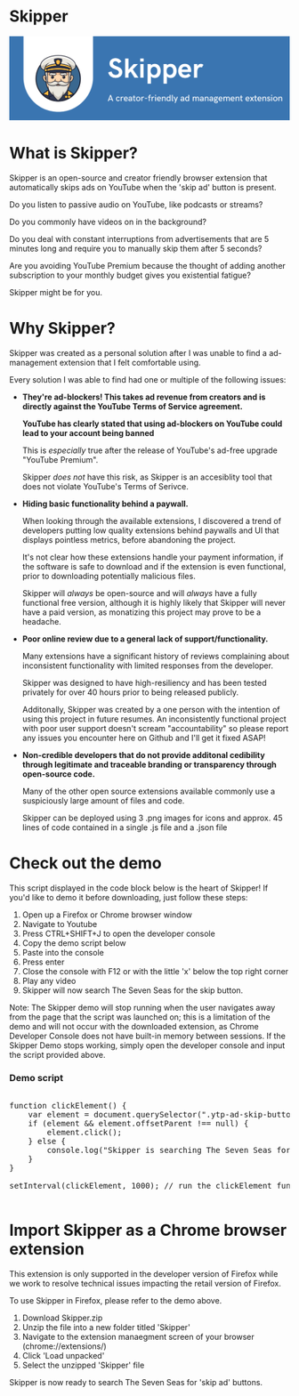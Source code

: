 # Skipper

![Alt text](/SkipperBanner.png "Title")

<h1>What is Skipper?</h1>

Skipper is an open-source and creator friendly browser extension that automatically skips ads on YouTube when the 'skip ad' button is present.

Do you listen to passive audio on YouTube, like podcasts or streams? 

Do you commonly have videos on in the background?

Do you deal with constant interruptions from advertisements that are 5 minutes long and require you to manually skip them after 5 seconds?

Are you avoiding YouTube Premium because the thought of adding another subscription to your monthly budget gives you existential fatigue?

Skipper might be for you.

<h1>Why Skipper?</h1>

Skipper was created as a personal solution after I was unable to find a ad-management extension that I felt comfortable using.

Every solution I was able to find had one or multiple of the following issues:

* **They're ad-blockers! This takes ad revenue from creators and is directly against the YouTube Terms of Service agreement.**

    **YouTube has clearly stated that using ad-blockers on YouTube could lead to your account being banned**

    This is *especially* true after the release of YouTube's ad-free upgrade "YouTube Premium". 

    Skipper *does not* have this risk, as Skipper is an accesiblity tool that does not violate YouTube's Terms of Serivce.

* **Hiding basic functionality behind a paywall.**

    When looking through the available extensions, I discovered a trend of developers putting low quality extensions behind paywalls and UI that displays pointless         metrics, before abandoning the project. 
    
    It's not clear how these extensions handle your payment information, if the software is safe to download and if the extension is even functional, prior to             downloading potentially malicious files.
    
    Skipper will *always* be open-source and will *always* have a fully functional free version, although it is highly likely that Skipper will never have a paid           version, as monatizing this project may prove to be a headache. 

* **Poor online review due to a general lack of support/functionality.**

    Many extensions have a significant history of reviews complaining about inconsistent functionality with limited responses from the developer.

    Skipper was designed to have high-resiliency and has been tested privately for over 40 hours prior to being released publicly.
    
    Additonally, Skipper was created by a one person with the intention of using this project in future resumes. An inconsistently functional project with poor             user support doesn't scream "accountability" so please report any issues you encounter here on Github and I'll get it fixed ASAP!
    
* **Non-credible developers that do not provide additonal cedibility through legitimate and traceable branding or transparency through open-source code.**
    
    Many of the other open source extensions available commonly use a suspiciously large amount of files and code.

    Skipper can be deployed using 3 .png images for icons and approx. 45 lines of code contained in a single .js file and a .json file
    
<h1>Check out the demo</h1>

This script displayed in the code block below is the heart of Skipper! If you'd like to demo it before downloading, just follow these steps:

1. Open up a Firefox or Chrome browser window
2. Navigate to Youtube
3. Press CTRL+SHIFT+J to open the developer console
4. Copy the demo script below
5. Paste into the console
6. Press enter
7. Close the console with F12 or with the little 'x' below the top right corner
8. Play any video
9. Skipper will now search The Seven Seas for the skip button.

Note: The Skipper demo will stop running when the user navigates away from the page that the script was launched on; this is a limitation of the demo and will not occur with the downloaded extension, as Chrome Developer Console does not have built-in memory between sessions. If the Skipper Demo stops working, simply open the developer console and input the script provided above.

<h3> Demo script </h3>

<pre>

function clickElement() {
    var element = document.querySelector(".ytp-ad-skip-button.ytp-button");
    if (element && element.offsetParent !== null) {
        element.click();
    } else {
        console.log("Skipper is searching The Seven Seas for the 'Skip' button");
    }
}

setInterval(clickElement, 1000); // run the clickElement function every 1000 milliseconds (1 seconds)

</pre>

<h1>Import Skipper as a Chrome browser extension</h1>

This extension is only supported in the developer version of Firefox while we work to resolve technical issues impacting the retail version of Firefox.

To use Skipper in Firefox, please refer to the demo above.

1. Download Skipper.zip
2. Unzip the file into a new folder titled 'Skipper'
3. Navigate to the extension manaegment screen of your browser (chrome://extensions/)
4. Click 'Load unpacked'
5. Select the unzipped 'Skipper' file

Skipper is now ready to search The Seven Seas for 'skip ad' buttons.
